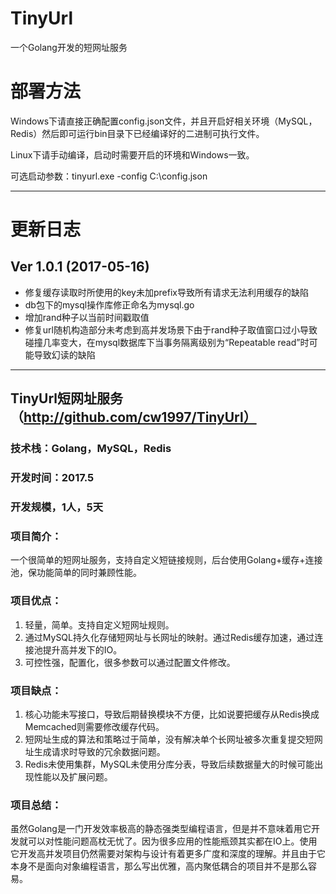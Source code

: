 # TinyUrl
一个Golang开发的短网址服务

# 部署方法
Windows下请直接正确配置config.json文件，并且开启好相关环境（MySQL，Redis）然后即可运行bin目录下已经编译好的二进制可执行文件。

Linux下请手动编译，启动时需要开启的环境和Windows一致。

可选启动参数：tinyurl.exe -config C:\config.json

---

# 更新日志
## Ver 1.0.1 (2017-05-16)
- 修复缓存读取时所使用的key未加prefix导致所有请求无法利用缓存的缺陷
- db包下的mysql操作库修正命名为mysql.go
- 增加rand种子以当前时间戳取值
- 修复url随机构造部分未考虑到高并发场景下由于rand种子取值窗口过小导致碰撞几率变大，在mysql数据库下当事务隔离级别为“Repeatable read”时可能导致幻读的缺陷

---

## TinyUrl短网址服务（http://github.com/cw1997/TinyUrl）
### 技术栈：Golang，MySQL，Redis
### 开发时间：2017.5
### 开发规模，1人，5天
### 项目简介：
一个很简单的短网址服务，支持自定义短链接规则，后台使用Golang+缓存+连接池，保功能简单的同时兼顾性能。
### 项目优点：
1.	轻量，简单。支持自定义短网址规则。
2.	通过MySQL持久化存储短网址与长网址的映射。通过Redis缓存加速，通过连接池提升高并发下的IO。
3.	可控性强，配置化，很多参数可以通过配置文件修改。
### 项目缺点：
1.	核心功能未写接口，导致后期替换模块不方便，比如说要把缓存从Redis换成Memcached则需要修改缓存代码。
2.	短网址生成的算法和策略过于简单，没有解决单个长网址被多次重复提交短网址生成请求时导致的冗余数据问题。
3.	Redis未使用集群，MySQL未使用分库分表，导致后续数据量大的时候可能出现性能以及扩展问题。
### 项目总结：
虽然Golang是一门开发效率极高的静态强类型编程语言，但是并不意味着用它开发就可以对性能问题高枕无忧了。因为很多应用的性能瓶颈其实都在IO上。使用它开发高并发项目仍然需要对架构与设计有着更多广度和深度的理解。并且由于它本身不是面向对象编程语言，那么写出优雅，高内聚低耦合的项目并不是那么容易。
